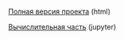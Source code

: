 [Полная версия проекта](https://github.com/Yuridze/data_analysis/blob/main/%D0%9F%D0%BE%D0%BB%D0%BD%D0%B0%D1%8F%20%D1%80%D0%B0%D0%B1%D0%BE%D1%82%D0%B0%203.1.html) (html)

[Вычислительная часть](https://github.com/Yuridze/data_analysis/blob/main/data_analysis2.ipynb) (jupyter)
